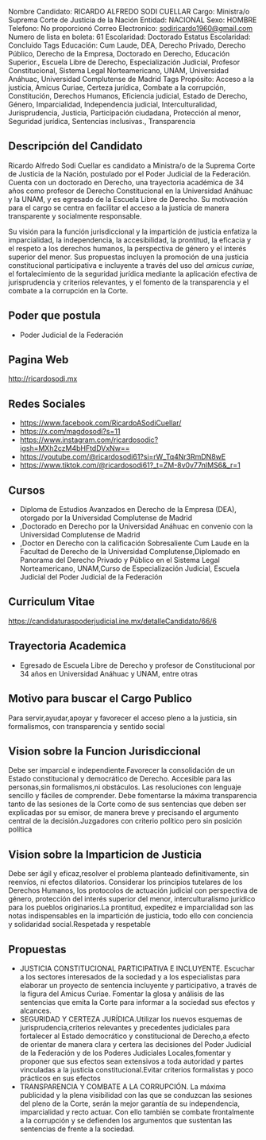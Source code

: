 Nombre Candidato: RICARDO ALFREDO SODI CUELLAR
Cargo: Ministra/o Suprema Corte de Justicia de la Nación
Entidad: NACIONAL
Sexo: HOMBRE
Telefono: No proporcionó
Correo Electronico: sodiricardo1960@gmail.com
Numero de lista en boleta: 61
Escolaridad: Doctorado
Estatus Escolaridad: Concluido
Tags Educación: Cum Laude, DEA, Derecho Privado, Derecho Público, Derecho de la Empresa, Doctorado en Derecho, Educación Superior., Escuela Libre de Derecho, Especialización Judicial, Profesor Constitucional, Sistema Legal Norteamericano, UNAM, Universidad Anáhuac, Universidad Complutense de Madrid
Tags Propósito: Acceso a la justicia, Amicus Curiae, Certeza jurídica, Combate a la corrupción, Constitución, Derechos Humanos, Eficiencia judicial, Estado de Derecho, Género, Imparcialidad, Independencia judicial, Interculturalidad, Jurisprudencia, Justicia, Participación ciudadana, Protección al menor, Seguridad jurídica, Sentencias inclusivas., Transparencia


## Descripción del Candidato 

Ricardo Alfredo Sodi Cuellar es candidato a Ministra/o de la Suprema Corte de Justicia de la Nación, postulado por el Poder Judicial de la Federación.  Cuenta con un doctorado en Derecho, una trayectoria académica de 34 años como profesor de Derecho Constitucional en la Universidad Anáhuac y la UNAM, y es egresado de la Escuela Libre de Derecho.  Su motivación para el cargo se centra en facilitar el acceso a la justicia de manera transparente y socialmente responsable.

Su visión para la función jurisdiccional y la impartición de justicia enfatiza la imparcialidad, la independencia, la accesibilidad, la prontitud, la eficacia y el respeto a los derechos humanos, la perspectiva de género y el interés superior del menor. Sus propuestas incluyen la promoción de una justicia constitucional participativa e incluyente a través del uso del *amicus curiae*, el fortalecimiento de la seguridad jurídica mediante la aplicación efectiva de jurisprudencia y criterios relevantes, y el fomento de la transparencia y el combate a la corrupción en la Corte.


## Poder que postula

- Poder Judicial de la Federación


## Pagina Web

http://ricardosodi.mx


## Redes Sociales

- https://www.facebook.com/RicardoASodiCuellar/
- https://x.com/magdosodi?s=11
- https://www.instagram.com/ricardosodic?igsh=MXh2czM4bHFtdDVxNw==
- https://youtube.com/@ricardosodi61?si=rW_Tq4Nr3RmDN8wE
- https://www.tiktok.com/@ricardosodi61?_t=ZM-8v0v77nIMS6&_r=1


## Cursos

- Diploma de Estudios Avanzados en Derecho de la Empresa (DEA), otorgado por la Universidad Complutense de Madrid
- ,Doctorado en Derecho por la Universidad Anáhuac en convenio con la Universidad Complutense de Madrid
- ,Doctor en Derecho con la calificación Sobresaliente Cum Laude en la Facultad de Derecho de la Universidad Complutense,Diplomado en Panorama del Derecho Privado y Público en el Sistema Legal Norteamericano, UNAM,Curso de Especialización Judicial, Escuela Judicial del Poder Judicial de la Federación


## Curriculum Vitae

https://candidaturaspoderjudicial.ine.mx/detalleCandidato/66/6


## Trayectoria Academica

- Egresado de Escuela Libre de Derecho y profesor de Constitucional por 34 años en Universidad Anáhuac y UNAM, entre otras


## Motivo para buscar el Cargo Publico

Para servir,ayudar,apoyar y favorecer el acceso pleno a la justicia, sin formalismos, con transparencia y sentido social


## Vision sobre la Funcion Jurisdiccional

Debe ser imparcial e independiente.Favorecer la consolidación de un Estado constitucional y democrático de Derecho. Accesible para las personas,sin formalismos,ni obstáculos. Las resoluciones con lenguaje sencillo y fáciles de comprender. Debe fomentarse la máxima transparencia tanto de las sesiones de la Corte como de sus sentencias que deben ser explicadas por su emisor, de manera breve y precisando el argumento central de la decisión.Juzgadores con criterio político pero sin posición política


## Vision sobre la Imparticion de Justicia

Debe ser ágil y eficaz,resolver el problema planteado definitivamente, sin reenvíos, ni efectos dilatorios. Considerar los principios tutelares de los Derechos Humanos, los protocolos de actuación judicial con perspectiva de género, protección del interés superior del menor, interculturalismo jurídico para los pueblos originarios.La prontitud, expeditez e imparcialidad son las notas indispensables en la impartición de justicia, todo ello con conciencia y solidaridad social.Respetada y respetable


## Propuestas

- JUSTICIA CONSTITUCIONAL PARTICIPATIVA E INCLUYENTE. Escuchar a los sectores interesados de la sociedad y a los especialistas para elaborar un proyecto de sentencia incluyente y participativo, a través de la figura del Amicus Curiae. Fomentar la glosa y análisis de las sentencias que emita la Corte para informar a la sociedad sus efectos y alcances.
- SEGURIDAD Y CERTEZA JURÍDICA.Utilizar los nuevos esquemas de jurisprudencia,criterios relevantes y precedentes judiciales para fortalecer al Estado democrático y constitucional de Derecho,a efecto de orientar de manera clara y certera las decisiones del Poder Judicial de la Federación y de los Poderes Judiciales Locales,fomentar y proponer que sus efectos sean extensivos a toda autoridad y partes vinculadas a la justicia constitucional.Evitar criterios formalistas y poco prácticos en sus efectos
- TRANSPARENCIA Y COMBATE A LA CORRUPCIÓN. La máxima publicidad y la plena visibilidad con las que se conduzcan las sesiones del pleno de la Corte, serán la mejor garantía de su independencia, imparcialidad y recto actuar. Con ello también se combate frontalmente a la corrupción y se defienden los argumentos que sustentan las sentencias de frente a la sociedad.

